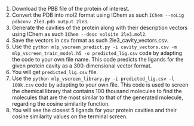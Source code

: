
1. Download the PBB file of the protein of interest.
2. Convert the PDB into mol2 format using IChem as such `IChem --noLig pdbconv 2le3.pdb output 2le3`.
3. Generate the cavities of the protein along with their description vectors using IChem as such `IChem --desc volsite 2le3.mol2`.
4. Save the vectors in csv format as such 2le3_cavity_vectors.csv.
5. Use the `python mlp_vscreen_predict.py -i cavity_vectors.csv -m mlp_vscreen_train_model.h5 -o predicted_lig.csv` code by adapting the code to your own file name. This code predicts the ligands for the given protein cavity as a 300-dimensional vector format.
6. You will get `predicted_lig.csv` file.
7. Use the `python mlp_vscreen_library.py -i predicted_lig.csv -l 100k.csv` code by adapting to your own file. This code is used to screen the chemical library that contains 100 thousand molecules to find the molecules that are the most similar to that of the generated molecule, regarding the cosine similarity function.
8. You will see the closest 5 ligands for your protein cavities and their cosine similarity values on the terminal screen.
